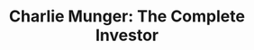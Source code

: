 ---
title: "Charlie Munger: The Complete Investor"
description: "“We all have a tendency to think we are smarter than we are. We need to be aware of that and counteract it.”"
cover: "images/reading/charlie-munger.jpeg"
publishDate: 2022-01-15
authors: "Tren Griffin"
categories: ["business & leadership"]
status: 🟢
---